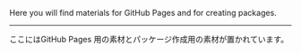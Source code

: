 Here you will find materials for GitHub Pages and for creating packages.

----

ここにはGitHub Pages 用の素材とパッケージ作成用の素材が置かれています。

